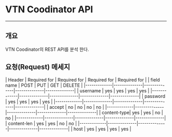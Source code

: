 VTN Coodinator API
===================
___
개요
----
VTN Coodinator의 REST API를 분석 한다.

요청(Request) 메세지
--------------------

|    Header   | Required for | Required for | Required for | Required for |
| field name  |    POST      |    PUT       |    GET       |    DELETE    |
|-------------|--------------|--------------|--------------|--------------|
| username    |     yes      |    yes       |     yes      |    yes       |
|-------------|--------------|--------------|--------------|--------------| 
| password    |     yes      |    yes       |     yes      |    yes       |
|-------------|--------------|--------------|--------------|--------------|
| accept      |     no       |    no        |     no       |    no        |
|-------------|--------------|--------------|--------------|--------------|
| content-type|     yes      |    yes       |     no       |    no        |
|-------------|--------------|--------------|--------------|--------------|
| content-len |     yes      |    yes       |     no       |    no        |
|-------------|--------------|--------------|--------------|--------------|
| host        |     yes      |    yes       |     yes      |    yes       |


